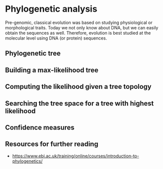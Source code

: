 # Phylogenetic analysis
Pre-genomic, classical evolution was based on studying physiological or morphological traits. 
Today we not only know about DNA, but we can easily obtain the sequences as well. 
Therefore, evolution is best studied at the molecular level using DNA (or protein) sequences.

## Phylogenetic tree

## Building a max-likelihood tree

## Computing the likelihood given a tree topology

## Searching the tree space for a tree with highest likelihood

## Confidence measures


## Resources for further reading

- https://www.ebi.ac.uk/training/online/courses/introduction-to-phylogenetics/